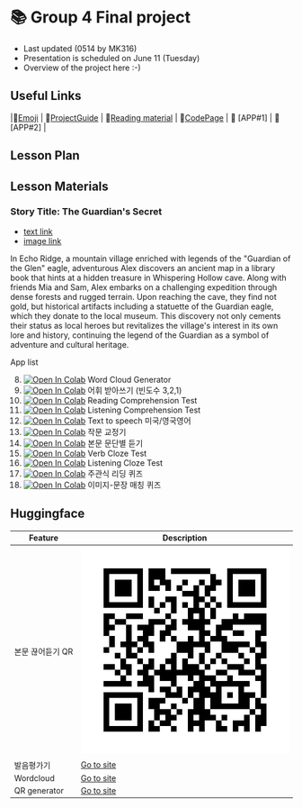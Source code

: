 # 📚 Group 4 Final project 
+ Last updated (0514 by MK316)
+ Presentation is scheduled on June 11 (Tuesday)
+ Overview of the project here :-)

## Useful Links
|💠[Emoji](https://gist.github.com/rxaviers/7360908) | 💠[ProjectGuide](https://github.com/MK316/Spring2024/blob/main/DLTESOL/project/README.md) | 💠[Reading material](https://raw.githubusercontent.com/MK316/Spring2024/main/DLTESOL/project/story02.txt) | 💠[CodePage](https://github.com/ShieldEdu/G4-finalproject/blob/main/FPG04.ipynb) | 💠 [APP#1] | 💠 [APP#2] |

## Lesson Plan

## Lesson Materials

### Story Title: The Guardian's Secret 
+ [text link](https://raw.githubusercontent.com/MK316/Spring2024/main/DLTESOL/project/story02.txt)
+ [image link](https://github.com/MK316/Spring2024/blob/main/DLTESOL/project/Story02.png)

**<Synopsis>**
In Echo Ridge, a mountain village enriched with legends of the "Guardian of the Glen" eagle, adventurous Alex discovers an ancient map in a library book that hints at a hidden treasure in Whispering Hollow cave. Along with friends Mia and Sam, Alex embarks on a challenging expedition through dense forests and rugged terrain. Upon reaching the cave, they find not gold, but historical artifacts including a statuette of the Guardian eagle, which they donate to the local museum. This discovery not only cements their status as local heroes but revitalizes the village's interest in its own lore and history, continuing the legend of the Guardian as a symbol of adventure and cultural heritage.


App list

8. [![Open In Colab](https://colab.research.google.com/assets/colab-badge.svg)](https://github.com/englissi/englissi/blob/7d8f6e352c2b6a17f3575a0c87ec1aac1fbf24f9/Word_Cloud_Generator.ipynb) Word Cloud Generator
9. [![Open In Colab](https://colab.research.google.com/assets/colab-badge.svg)](https://github.com/englissi/englissi/blob/7d8f6e352c2b6a17f3575a0c87ec1aac1fbf24f9/%EB%B0%9B%EC%95%84%EC%93%B0%EA%B8%B0%EC%96%B4%ED%94%8C.ipynb) 어휘 받아쓰기 (빈도수 3,2,1)
10. [![Open In Colab](https://colab.research.google.com/assets/colab-badge.svg)](https://github.com/englissi/englissi/blob/c5bc55632210dbb1d91456df1c40bb156588347c/Comprehension_test_with_multiple_options.ipynb) Reading Comprehension Test
11. [![Open In Colab](https://colab.research.google.com/assets/colab-badge.svg)](https://github.com/englissi/englissi/blob/5d74ba0c2bfe7d021d313cbc12b251e82b2f9d1a/Listening_comprehension_test.ipynb) Listening Comprehension Test
12. [![Open In Colab](https://colab.research.google.com/assets/colab-badge.svg)](https://github.com/englissi/englissi/blob/4a37ec29c578137b093333a367da6eafe8eb6768/Text_to_Speech_American_British.ipynb) Text to speech 미국/영국영어
13. [![Open In Colab](https://colab.research.google.com/assets/colab-badge.svg)](https://github.com/englissi/englissi/blob/08a884c364bb2de80a2c3a5f3088dfa06301dece/Writing_corrector.ipynb) 작문 교정기
14. [![Open In Colab](https://colab.research.google.com/assets/colab-badge.svg)](https://github.com/englissi/englissi/blob/e302344db452582ad786281534654fc77c042935/%EB%AC%B8%EB%8B%A8%EB%B3%84%20%EB%93%A3%EA%B8%B0.ipynb) 본문 문단별 듣기
15. [![Open In Colab](https://colab.research.google.com/assets/colab-badge.svg)](https://github.com/englissi/englissi/blob/a058c9cb49f88fcebf9867c8c429c62baff44dfc/Verb_Cloze_Test.ipynb) Verb Cloze Test
16. [![Open In Colab](https://colab.research.google.com/assets/colab-badge.svg)](https://github.com/englissi/englissi/blob/dfc75b1ab383a9a89f687611040a024a7e714072/Listening_Cloze_Test.ipynb) Listening Cloze Test
17. [![Open In Colab](https://colab.research.google.com/assets/colab-badge.svg)](https://github.com/englissi/englissi/blob/1ab4ac864761bc641d5376c56f123a8a808309c0/%EC%A3%BC%EA%B4%80%EC%8B%9D%EB%AC%B8%EC%A0%9C.ipynb) 주관식 리딩 퀴즈
18. [![Open In Colab](https://colab.research.google.com/assets/colab-badge.svg)](https://github.com/englissi/englissi/blob/97df0b124413b6f24f7e65f7cdbc994b1fbdc29c/Image_sentence_matching.ipynb) 이미지-문장 매칭 퀴즈



## Huggingface

| Feature                                  | Description                                                                                               |
|------------------------------------------|-----------------------------------------------------------------------------------------------------------|
| 본문 끊어듣기 QR                         | [![GSTESOL Final Listening](https://github.com/englissi/englissi/blob/main/Sample/paragraph%20listening.webp)](http://englissi-gstesolfinallistening.hf.space) |
| 발음평가기                               | [Go to site](http://englissi-mypronunciation.hf.space)                                                    |
| Wordcloud                                | [Go to site](https://englissi-wordcloud.hf.space)                                                         |
| QR generator                             | [Go to site](http://englissi-qrgenerator.hf.space)                                                        |
